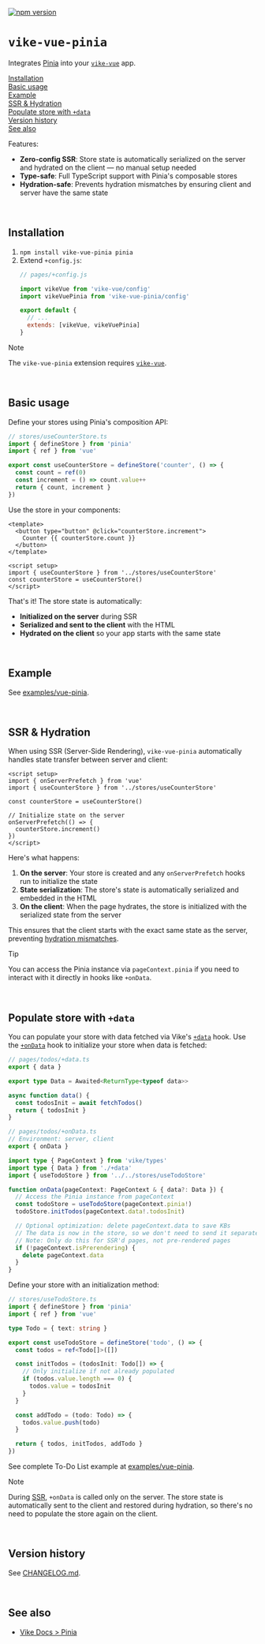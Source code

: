 <!-- WARNING: keep links absolute in this file so they work on NPM too -->

[![npm version](https://img.shields.io/npm/v/vike-vue-pinia)](https://www.npmjs.com/package/vike-vue-pinia)

# `vike-vue-pinia`

Integrates [Pinia](https://pinia.vuejs.org) into your [`vike-vue`](https://vike.dev/vike-vue) app.

[Installation](#installation)  
[Basic usage](#basic-usage)  
[Example](#example)  
[SSR & Hydration](#ssr--hydration)  
[Populate store with `+data`](#populate-store-with-data)  
[Version history](#version-history)  
[See also](#see-also)  

Features:
- **Zero-config SSR**: Store state is automatically serialized on the server and hydrated on the client — no manual setup needed
- **Type-safe**: Full TypeScript support with Pinia's composable stores
- **Hydration-safe**: Prevents hydration mismatches by ensuring client and server have the same state

<br/>

## Installation

1. `npm install vike-vue-pinia pinia`
2. Extend `+config.js`:
   ```js
   // pages/+config.js

   import vikeVue from 'vike-vue/config'
   import vikeVuePinia from 'vike-vue-pinia/config'

   export default {
     // ...
     extends: [vikeVue, vikeVuePinia]
   }
   ```

> [!NOTE]
> The `vike-vue-pinia` extension requires [`vike-vue`](https://vike.dev/vike-vue).

<br/>


## Basic usage

Define your stores using Pinia's composition API:

```js
// stores/useCounterStore.ts
import { defineStore } from 'pinia'
import { ref } from 'vue'

export const useCounterStore = defineStore('counter', () => {
  const count = ref(0)
  const increment = () => count.value++
  return { count, increment }
})
```

Use the store in your components:

```vue
<template>
  <button type="button" @click="counterStore.increment">
    Counter {{ counterStore.count }}
  </button>
</template>

<script setup>
import { useCounterStore } from '../stores/useCounterStore'
const counterStore = useCounterStore()
</script>
```

That's it! The store state is automatically:
- **Initialized on the server** during SSR
- **Serialized and sent to the client** with the HTML
- **Hydrated on the client** so your app starts with the same state

<br/>


## Example

See [examples/vue-pinia](https://github.com/vikejs/vike-vue/tree/main/examples/vue-pinia).

<br/>


## SSR & Hydration

When using SSR (Server-Side Rendering), `vike-vue-pinia` automatically handles state transfer between server and client:

```vue
<script setup>
import { onServerPrefetch } from 'vue'
import { useCounterStore } from '../stores/useCounterStore'

const counterStore = useCounterStore()

// Initialize state on the server
onServerPrefetch(() => {
  counterStore.increment()
})
</script>
```

Here's what happens:

1. **On the server**: Your store is created and any `onServerPrefetch` hooks run to initialize the state
2. **State serialization**: The store's state is automatically serialized and embedded in the HTML
3. **On the client**: When the page hydrates, the store is initialized with the serialized state from the server

This ensures that the client starts with the exact same state as the server, preventing [hydration mismatches](https://vike.dev/hydration-mismatch).

> [!TIP]
> You can access the Pinia instance via `pageContext.pinia` if you need to interact with it directly in hooks like `+onData`.

<br/>

## Populate store with `+data`

You can populate your store with data fetched via Vike's [`+data`](https://vike.dev/data) hook. Use the [`+onData`](https://vike.dev/onData) hook to initialize your store when data is fetched:

```ts
// pages/todos/+data.ts
export { data }

export type Data = Awaited<ReturnType<typeof data>>

async function data() {
  const todosInit = await fetchTodos()
  return { todosInit }
}
```

```ts
// pages/todos/+onData.ts
// Environment: server, client
export { onData }

import type { PageContext } from 'vike/types'
import type { Data } from './+data'
import { useTodoStore } from '../../stores/useTodoStore'

function onData(pageContext: PageContext & { data?: Data }) {
  // Access the Pinia instance from pageContext
  const todoStore = useTodoStore(pageContext.pinia!)
  todoStore.initTodos(pageContext.data!.todosInit)

  // Optional optimization: delete pageContext.data to save KBs
  // The data is now in the store, so we don't need to send it separately
  // Note: Only do this for SSR'd pages, not pre-rendered pages
  if (!pageContext.isPrerendering) {
    delete pageContext.data
  }
}
```

Define your store with an initialization method:

```ts
// stores/useTodoStore.ts
import { defineStore } from 'pinia'
import { ref } from 'vue'

type Todo = { text: string }

export const useTodoStore = defineStore('todo', () => {
  const todos = ref<Todo[]>([])

  const initTodos = (todosInit: Todo[]) => {
    // Only initialize if not already populated
    if (todos.value.length === 0) {
      todos.value = todosInit
    }
  }

  const addTodo = (todo: Todo) => {
    todos.value.push(todo)
  }

  return { todos, initTodos, addTodo }
})
```

See complete To-Do List example at [examples/vue-pinia](https://github.com/vikejs/vike-vue/tree/main/examples/vue-pinia).

> [!NOTE]
> During [SSR](https://vike.dev/ssr), `+onData` is called only on the server. The store state is automatically sent to the client and restored during hydration, so there's no need to populate the store again on the client.

<br/>

## Version history

See [CHANGELOG.md](https://github.com/vikejs/vike-vue/blob/main/packages/vike-vue-pinia/CHANGELOG.md).

<br/>

## See also

- [Vike Docs > Pinia](https://vike.dev/pinia)
